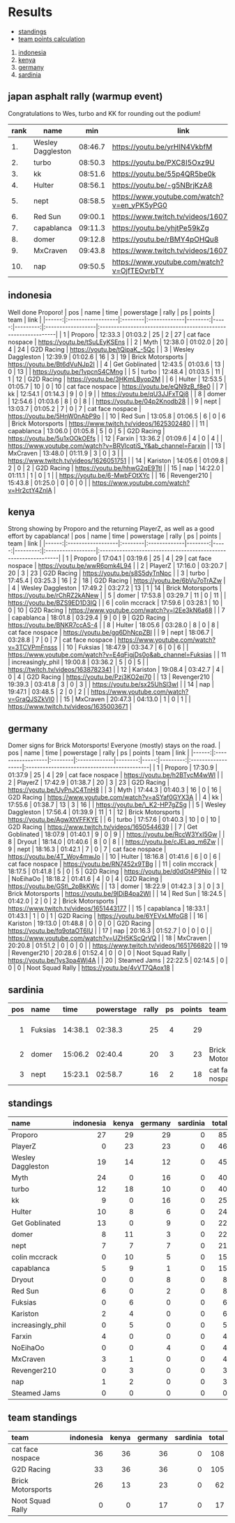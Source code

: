 
# Results

- [standings](https://github.com/xlsrln/cat/blob/main/results.md#standings)
- [team points calculation](https://github.com/xlsrln/cat/blob/main/cat_rules.md#appendix-team-points)

1. [indonesia](https://github.com/xlsrln/cat/blob/main/results.md#indonesia)
2. [kenya](https://github.com/xlsrln/cat/blob/main/results.md#kenya)
3. [germany](https://github.com/xlsrln/cat/blob/main/results.md#germany)
4. [sardinia](https://github.com/xlsrln/cat/blob/main/results.md#sardinia)



## japan asphalt rally (warmup event)

Congratulations to Wes, turbo and KK for rounding out the podium!

| rank | name              | min     | link                                         |
| ---- | ----------------- | ------- | -------------------------------------------- |
| 1.   | Wesley Daggleston | 08:46.7 | https://youtu.be/yrHIN4VkbfM                 |
| 2.   | turbo             | 08:50.3 | https://youtu.be/PXC8I5Oxz9U                 |
| 3.   | kk                | 08:51.6 | https://youtu.be/55p4QR5be0k                 |
| 4.   | Hulter            | 08:56.1 | https://youtu.be/-g5NBrjKzA8                 |
| 5.   | nept              | 08:58.5 | https://www.youtube.com/watch?v=en_yPK5yPG0 |
| 6.   | Red Sun           | 09:00.1 | https://www.twitch.tv/videos/1607608745      |
| 7.   | capablanca	       | 09:11.3 | https://youtu.be/yhjtPe59kZg
| 8.   | domer             | 09:12.8 | https://youtu.be/rBMY4pOHQu8                 |
| 9.   | MxCraven          | 09:43.8 | https://www.twitch.tv/videos/1607365265      |
|10.   | nap               | 09:50.5 | https://www.youtube.com/watch?v=OjfTEOvrbTY  |

## indonesia
Well done Proporo!
|   pos | name              | time    | powerstage   |   rally |   ps |   points | team              | link                                                          |
|------:|:------------------|:--------|:-------------|--------:|-----:|---------:|:------------------|:--------------------------------------------------------------|
|     1 | Proporo           | 12:33.3 | 01:03.2      |      25 |    2 |       27 | cat face nospace  | https://youtu.be/tSuLEyKSEns                                  |
|     2 | Myth              | 12:38.0 | 01:02.0      |      20 |    4 |       24 | G2D Racing        | https://youtu.be/tQipaK_-5Qc                                  |
|     3 | Wesley Daggleston | 12:39.9 | 01:02.6      |      16 |    3 |       19 | Brick Motorsports | https://youtu.be/Bt6dVuNJp2I                                  |
|     4 | Get Goblinated    | 12:43.5 | 01:03.6      |      13 |    0 |       13 |                   | https://youtu.be/1vpcnS4CMng                                  |
|     5 | turbo             | 12:48.4 | 01:03.5      |      11 |    1 |       12 | G2D Racing        | https://youtu.be/3HKmLByop2M                                  |
|     6 | Hulter            | 12:53.5 | 01:05.7      |      10 |    0 |       10 | cat face nospace  | https://youtu.be/eQN9zB_f8e0                                  |
|     7 | kk                | 12:54.1 | 01:14.3      |       9 |    0 |        9 |                   | https://youtu.be/qU3JJFxTQj8                                  |
|     8 | domer             | 12:54.6 | 01:03.6      |       8 |    0 |        8 |                   | https://youtu.be/04p2Knodb28                                  |
|     9 | nept              | 13:03.7 | 01:05.2      |       7 |    0 |        7 | cat face nospace  | https://youtu.be/5HnW0nAbP9o                                  |
|    10 | Red Sun           | 13:05.8 | 01:06.5      |       6 |    0 |        6 | Brick Motorsports | https://www.twitch.tv/videos/1625302480                       |
|    11 | capablanca        | 13:06.0 | 01:05.8      |       5 |    0 |        5 | G2D Racing        | https://youtu.be/5u1xOOkOEfs                                  |
|    12 | Farxin            | 13:36.2 | 01:09.6      |       4 |    0 |        4 |                   | https://www.youtube.com/watch?v=BRVlcqtiS_Y&ab_channel=Farxin |
|    13 | MxCraven          | 13:48.0 | 01:11.9      |       3 |    0 |        3 |                   | https://www.twitch.tv/videos/1626051751                       |
|    14 | Kariston          | 14:05.6 | 01:09.8      |       2 |    0 |        2 | G2D Racing        | https://youtu.be/hhwG2qE9TtI                                  |
|    15 | nap               | 14:22.0 | 01:11.1      |       1 |    0 |        1 |                   | https://youtu.be/6-MwbFOtXYc                                  |
|    16 | Revenger210       | 15:43.8 | 01:25.0      |       0 |    0 |        0 |                   | https://www.youtube.com/watch?v=Hr2ctY4ZnlA                   |
## kenya
Strong showing by Proporo and the returning PlayerZ, as well as a good effort by capablanca!
|   pos | name              | time    | powerstage   |   rally |   ps |   points | team              | link                                                           |
|------:|:------------------|:--------|:-------------|--------:|-----:|---------:|:------------------|:---------------------------------------------------------------|
|     1 | Proporo           | 17:04.1 | 03:19.6      |      25 |    4 |       29 | cat face nospace  | https://youtu.be/wwR6pmk4L94                                   |
|     2 | PlayerZ           | 17:16.0 | 03:20.7      |      20 |    3 |       23 | G2D Racing        | https://youtu.be/s8S5dyTnNpc                                   |
|     3 | turbo             | 17:45.4 | 03:25.3      |      16 |    2 |       18 | G2D Racing        | https://youtu.be/6bVu7oTrAZw                                   |
|     4 | Wesley Daggleston | 17:49.2 | 03:27.2      |      13 |    1 |       14 | Brick Motorsports | https://youtu.be/rChRZ2kANew                                   |
|     5 | domer             | 17:53.8 | 03:29.7      |      11 |    0 |       11 |                   | https://youtu.be/BZS9ED1D3IQ                                   |
|     6 | colin mccrack     | 17:59.6 | 03:28.1      |      10 |    0 |       10 | G2D Racing        | https://www.youtube.com/watch?v=l2Ee3kN6a68                    |
|     7 | capablanca        | 18:01.8 | 03:29.4      |       9 |    0 |        9 | G2D Racing        | https://youtu.be/BNKR7ccAS-4                                   |
|     8 | Hulter            | 18:05.6 | 03:28.0      |       8 |    0 |        8 | cat face nospace  | https://youtu.be/gq6DhNcpZBI                                   |
|     9 | nept              | 18:06.7 | 03:28.8      |       7 |    0 |        7 | cat face nospace  | https://www.youtube.com/watch?v=3TCVPmFnsss                    |
|    10 | Fuksias           | 18:47.9 | 03:34.7      |       6 |    0 |        6 |                   | https://www.youtube.com/watch?v=E4qFigjDs0o&ab_channel=Fuksias |
|    11 | increasingly_phil | 19:00.8 | 03:36.2      |       5 |    0 |        5 |                   | https://twitch.tv/videos/1638782341                            |
|    12 | Kariston          | 19:08.4 | 03:42.7      |       4 |    0 |        4 | G2D Racing        | https://youtu.be/Pzj3KO2ei70                                   |
|    13 | Revenger210       | 19:39.3 | 03:41.8      |       3 |    0 |        3 |                   | https://youtu.be/sx25UhSl3wI                                   |
|    14 | nap               | 19:47.1 | 03:48.5      |       2 |    0 |        2 |                   | https://www.youtube.com/watch?v=GraQJSZkVI0                    |
|    15 | MxCraven          | 20:47.3 | 04:13.0      |       1 |    0 |        1 |                   | https://www.twitch.tv/videos/1635003671                        |
## germany
Domer signs for Brick Motorsports! Everyone (mostly) stays on the road.
|   pos | name              | time    | powerstage   |   rally |   ps |   points | team              | link                                        |
|------:|:------------------|:--------|:-------------|--------:|-----:|---------:|:------------------|:--------------------------------------------|
|     1 | Proporo           | 17:30.9 | 01:37.9      |      25 |    4 |       29 | cat face nospace  | https://youtu.be/h2BTycM4wWI                |
|     2 | PlayerZ           | 17:42.9 | 01:38.7      |      20 |    3 |       23 | G2D Racing        | https://youtu.be/UyPnJC4TnH8                |
|     3 | Myth              | 17:44.3 | 01:40.3      |      16 |    0 |       16 | G2D Racing        | https://www.youtube.com/watch?v=aSYaf0GYX3A |
|     4 | kk                | 17:55.6 | 01:38.7      |      13 |    3 |       16 |                   | https://youtu.be/\_K2-HP7gZSg                |
|     5 | Wesley Daggleston | 17:56.4 | 01:39.9      |      11 |    1 |       12 | Brick Motorsports | https://youtu.be/AgwXtVFFKYE                |
|     6 | turbo             | 17:57.6 | 01:40.3      |      10 |    0 |       10 | G2D Racing        | https://www.twitch.tv/videos/1650544639     |
|     7 | Get Goblinated    | 18:07.9 | 01:40.1      |       9 |    0 |        9 |                   | https://youtu.be/RccW3YxI5Gw                |
|     8 | Dryout            | 18:14.0 | 01:40.6      |       8 |    0 |        8 |                   | https://youtu.be/cJELaq_m6Zw                |
|     9 | nept              | 18:16.3 | 01:42.1      |       7 |    0 |        7 | cat face nospace  | https://youtu.be/4T_Woy4mwJo                |
|    10 | Hulter            | 18:16.8 | 01:41.6      |       6 |    0 |        6 | cat face nospace  | https://youtu.be/RN7452x9TBg                |
|    11 | colin mccrack     | 18:17.5 | 01:41.8      |       5 |    0 |        5 | G2D Racing        | https://youtu.be/d0dGt4P9Nio                |
|    12 | NoEihaOo          | 18:18.2 | 01:41.6      |       4 |    0 |        4 | G2D Racing        | https://youtu.be/GSt\_2pBkKWc                |
|    13 | domer             | 18:22.9 | 01:42.3      |       3 |    0 |        3 | Brick Motorsports | https://youtu.be/9lDiB4pa2WI                |
|    14 | Red Sun           | 18:24.5 | 01:42.0      |       2 |    0 |        2 | Brick Motorsports | https://www.twitch.tv/videos/1651443177     |
|    15 | capablanca        | 18:33.1 | 01:43.1      |       1 |    0 |        1 | G2D Racing        | https://youtu.be/6YEVxLMfoG8                |
|    16 | Kariston          | 19:13.0 | 01:48.8      |       0 |    0 |        0 | G2D Racing        | https://youtu.be/fq9otaOT6IU                |
|    17 | nap               | 20:16.3 | 01:52.7      |       0 |    0 |        0 |                   | https://www.youtube.com/watch?v=UZH5KScQrVQ |
|    18 | MxCraven          | 20:20.8 | 01:51.2      |       0 |    0 |        0 |                   | https://www.twitch.tv/videos/1651766820     |
|    19 | Revenger210       | 20:28.6 | 01:52.4      |       0 |    0 |        0 | Noot Squad Rally  | https://youtu.be/1ys3pa4Wj4A                |
|    20 | Steamed Jams      | 22:22.5 | 02:14.5      |       0 |    0 |        0 | Noot Squad Rally  | https://youtu.be/4vVT7QAox18                |
## sardinia

|   pos | name    | time    | powerstage   |   rally |   ps |   points | team              | link                                                           |
|------:|:--------|:--------|:-------------|--------:|-----:|---------:|:------------------|:---------------------------------------------------------------|
|     1 | Fuksias | 14:38.1 | 02:38.3      |      25 |    4 |       29 |                   | https://www.youtube.com/watch?v=EPQjLie-usQ&ab_channel=Fuksias |
|     2 | domer   | 15:06.2 | 02:40.4      |      20 |    3 |       23 | Brick Motorsports | https://youtu.be/tEHdrNKjTFg                                   |
|     3 | nept    | 15:23.1 | 02:58.7      |      16 |    2 |       18 | cat face nospace  | https://www.youtube.com/watch?v=zSYaw3ZPHuE                    |
## standings
| name              |   indonesia |   kenya |   germany |   sardinia |   total |
|:------------------|------------:|--------:|----------:|-----------:|--------:|
| Proporo           |          27 |      29 |        29 |          0 |      85 |
| PlayerZ           |           0 |      23 |        23 |          0 |      46 |
| Wesley Daggleston |          19 |      14 |        12 |          0 |      45 |
| Myth              |          24 |       0 |        16 |          0 |      40 |
| turbo             |          12 |      18 |        10 |          0 |      40 |
| kk                |           9 |       0 |        16 |          0 |      25 |
| Hulter            |          10 |       8 |         6 |          0 |      24 |
| Get Goblinated    |          13 |       0 |         9 |          0 |      22 |
| domer             |           8 |      11 |         3 |          0 |      22 |
| nept              |           7 |       7 |         7 |          0 |      21 |
| colin mccrack     |           0 |      10 |         5 |          0 |      15 |
| capablanca        |           5 |       9 |         1 |          0 |      15 |
| Dryout            |           0 |       0 |         8 |          0 |       8 |
| Red Sun           |           6 |       0 |         2 |          0 |       8 |
| Fuksias           |           0 |       6 |         0 |          0 |       6 |
| Kariston          |           2 |       4 |         0 |          0 |       6 |
| increasingly_phil |           0 |       5 |         0 |          0 |       5 |
| Farxin            |           4 |       0 |         0 |          0 |       4 |
| NoEihaOo          |           0 |       0 |         4 |          0 |       4 |
| MxCraven          |           3 |       1 |         0 |          0 |       4 |
| Revenger210       |           0 |       3 |         0 |          0 |       3 |
| nap               |           1 |       2 |         0 |          0 |       3 |
| Steamed Jams      |           0 |       0 |         0 |          0 |       0 |
## team standings
| team              |   indonesia |   kenya |   germany |   sardinia |   total |
|:------------------|------------:|--------:|----------:|-----------:|--------:|
| cat face nospace  |          36 |      36 |        36 |          0 |     108 |
| G2D Racing        |          33 |      36 |        36 |          0 |     105 |
| Brick Motorsports |          26 |      13 |        23 |          0 |      62 |
| Noot Squad Rally  |           0 |       0 |        17 |          0 |      17 |


